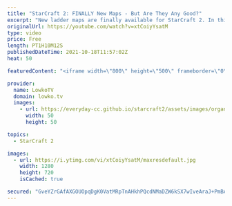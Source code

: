 ```yaml
---
title: "StarCraft 2: FINALLY New Maps - But Are They Any Good?"
excerpt: "New ladder maps are finally available for StarCraft 2. In this video I give my initial impressions on Berlingrad LE, Curious Minds LE, Glittering Ashes LE, Hardwire LE and Pride of Altaris LE.  Support my work on Patreon: http://www.patreon.com/lowkotv Become a YouTube member: https://lowko.tv/join"
originalUrl: https://youtube.com/watch?v=xtCoiyYsatM
type: video
price: Free
length: PT1H10M12S
publishedDateTime: 2021-10-18T11:57:02Z
heat: 50

featuredContent: "<iframe width=\"800\" height=\"500\" frameborder=\"0\" src=\"https://www.youtube.com/embed/xtCoiyYsatM\" allow=\"accelerometer; autoplay; encrypted-media; gyroscope; picture-in-picture\" allowfullscreen></iframe>"

provider:
  name: LowkoTV
  domain: lowko.tv
  images:
    - url: https://everyday-cc.github.io/starcraft2/assets/images/organizations/lowko.tv-50x50.jpg
      width: 50
      height: 50

topics:
  - StarCraft 2

images:
  - url: https://i.ytimg.com/vi/xtCoiyYsatM/maxresdefault.jpg
    width: 1280
    height: 720
    isCached: true

secured: "GveYZrGAfAXGOUOpqDgK0VatMRpTnAHkhPQcdNMaDZW6kSX7wIveAraJ+PmBAQ1qek8DuagUcF9QBqDhqQZiDyS5YySbPqoA3962Spu4oQ+xqe2bBwzZ40WBCREXGumyiPLkXdWdmC8G3rG7xSHqbgKirDph5SVA4WCRFjXhmnuWh0V/XalmCeAFTv0TutFA9sV35m2GMb4atn0tm6WTgtHsI4vYEnxhhbT4eYBnhnONZJYcl3iXWMdfmrCsRPMOraKasr8ZSNXpZM5SAHoSUwtb/UN0AWCU9ReAW8OW563E0yenfbgqTOxbyDQfvmVDtaww+6fbOuFXp+zcx5F555PCGvpTEMHaNPr/3LNZREb1sV9REGd0JvIOv1WxFNXf6uDjy7XBY8ilx2sUIvZpkrCP7gwnhnzcf3lKB8Pj9MU=;EAmNYWL50exjdPoMgoCDtQ=="
---
```


